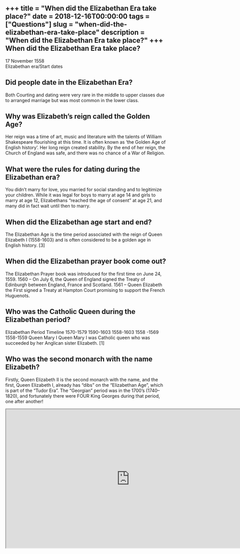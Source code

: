 +++
title = "When did the Elizabethan Era take place?"
date = 2018-12-16T00:00:00
tags = ["Questions"]
slug = "when-did-the-elizabethan-era-take-place"
description = "When did the Elizabethan Era take place?"
+++
When did the Elizabethan Era take place?
----------------------------------------

17 November 1558  
Elizabethan era/Start dates

Did people date in the Elizabethan Era?
---------------------------------------

Both Courting and dating were very rare in the middle to upper classes due to arranged marriage but was most common in the lower class.

Why was Elizabeth’s reign called the Golden Age?
------------------------------------------------

Her reign was a time of art, music and literature with the talents of William Shakespeare flourishing at this time. It is often known as ‘the Golden Age of English history’. Her long reign created stability. By the end of her reign, the Church of England was safe, and there was no chance of a War of Religion.

What were the rules for dating during the Elizabethan era?
----------------------------------------------------------

You didn’t marry for love, you married for social standing and to legitimize your children. While it was legal for boys to marry at age 14 and girls to marry at age 12, Elizabethans “reached the age of consent” at age 21, and many did in fact wait until then to marry.

When did the Elizabethan age start and end?
-------------------------------------------

The Elizabethan Age is the time period associated with the reign of Queen Elizabeth I (1558-1603) and is often considered to be a golden age in English history. \[3\]

When did the Elizabethan prayer book come out?
----------------------------------------------

The Elizabethan Prayer book was introduced for the first time on June 24, 1559. 1560 – On July 6, the Queen of England signed the Treaty of Edinburgh between England, France and Scotland. 1561 – Queen Elizabeth the First signed a Treaty at Hampton Court promising to support the French Huguenots.

Who was the Catholic Queen during the Elizabethan period?
---------------------------------------------------------

Elizabethan Period Timeline 1570-1579 1590-1603 1558-1603 1558 -1569 1558-1559 Queen Mary I Queen Mary I was Catholic queen who was succeeded by her Anglican sister Elizabeth. \[1\]

Who was the second monarch with the name Elizabeth?
---------------------------------------------------

Firstly, Queen Elizabeth II is the second monarch with the name, and the first, Queen Elizabeth I, already has “dibs” on the “Elizabethan Age”, which is part of the “Tudor Era”. The “Georgian” period was in the 1700’s (1740–1820), and fortunately there were FOUR King Georges during that period, one after another!

<iframe allow="accelerometer; autoplay; clipboard-write; encrypted-media; gyroscope; picture-in-picture" allowfullscreen="" class="__youtube_prefs__  epyt-is-override  no-lazyload" data-no-lazy="1" data-origheight="433" data-origwidth="770" data-skipgform_ajax_framebjll="" height="433" id="_ytid_48663" loading="lazy" src="https://www.youtube.com/embed/c21cMSmaC8g?enablejsapi=1&autoplay=0&cc_load_policy=0&cc_lang_pref=&iv_load_policy=1&loop=0&modestbranding=0&rel=1&fs=1&playsinline=0&autohide=2&theme=dark&color=red&controls=1&" title="YouTube player" width="770"></iframe>